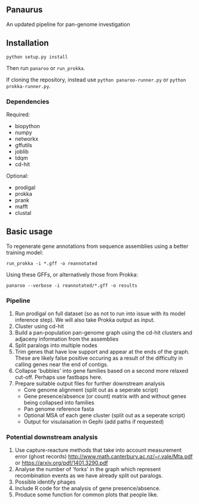 ## Panaurus

An updated pipeline for pan-genome investigation

## Installation
```
python setup.py install
```
Then run `panaroo` or `run_prokka`.

If cloning the repository, instead use `python panaroo-runner.py` or `python prokka-runner.py`.

### Dependencies
Required:
* biopython
* numpy
* networkx
* gffutils
* joblib
* tdqm
* cd-hit

Optional:
* prodigal
* prokka
* prank
* mafft
* clustal

## Basic usage
To regenerate gene annotations from sequence assemblies using a better training model:
```
run_prokka -i *.gff -o reannotated
```

Using these GFFs, or alternatively those from Prokka:
```
panaroo --verbose -i reannotated/*.gff -o results
```

### Pipeline

1. Run prodigal on full dataset (so as not to run into issue with its model inference step). We will also take Prokka output as input.
2. Cluster using cd-hit
3. Build a pan-population pan-genome graph using the cd-hit clusters and adjaceny information from the assemblies
4. Split paralogs into multiple nodes
5. Trim genes that have low support and appear at the ends of the graph. These are likely false positive occuring as a result of the difficulty in calling genes near the end of contigs.
6. Collapse 'bubbles' into gene families based on a second more relaxed cut-off. Perhaps use fastbaps here.
7. Prepare suitable output files for further downstream analysis
    * Core genome alignment (split out as a seperate script)
    * Gene presence/absence (or count) matrix with and without genes being collapsed into families
    * Pan genome reference fasta
    * Optional MSA of each gene cluster (split out as a seperate script)
    * Output for visulaisation in Gephi (add paths if requested)

### Potential downstream analysis

1. Use capture-reacture methods that take into account measurement error (ghost records) http://www.math.canterbury.ac.nz/~r.vale/Mta.pdf or https://arxiv.org/pdf/1401.3290.pdf
2. Analyse the number of 'forks' in the graph which represent recombination events as we have already split out paralogs.
3. Possible identify phages
4. Include R code for the analysis of gene presence/absence.
5. Produce some function for common plots that people like.
